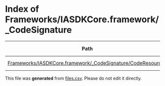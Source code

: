 # Index of Frameworks/IASDKCore.framework/_CodeSignature

| Path | Type | Size | Format | Language | DiE Info | Notes | Hash |
| --- | --- | --- | --- | --- | --- | --- | --- |
| [Frameworks/IASDKCore.framework/_CodeSignature/CodeResources](./Frameworks/IASDKCore.framework/_CodeSignature/CodeResources) | Binary | 2106 | plain text[LF] | XML(1.0) |  |  | 5d9434e8a9c9f850fbb01af6b1af8544b5642c429e29d11d6afca3b2530037b0 |


This file was **generated** from [files.csv](../../../../../../../../../../../files.csv). Please do not edit it directly.
